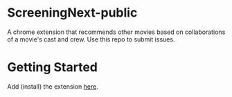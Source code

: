 # ScreeningNext-public
A chrome extension that recommends other movies based on collaborations of a movie's cast and crew. Use this repo to submit issues.

# Getting Started
Add (install) the extension [here](https://chrome.google.com/webstore/detail/screeningnext/odkenlnoiegcbiehngdccjdfiopjnjof).
